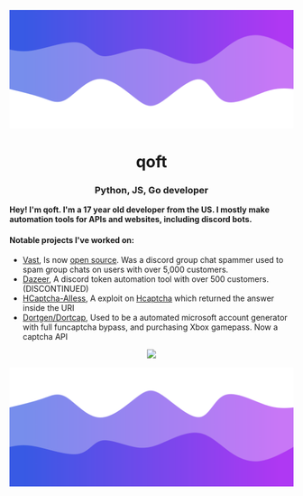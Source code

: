 ![Header](./header.png)

<h1 align="center">qoft</h1>
<h3 align="center">Python, JS, Go developer</h3>

**Hey! I'm qoft. I'm a 17 year old developer from the US. I mostly make automation tools for APIs and websites, including discord bots.** 

<!-- Most of my projects are closed source, so im not going to show the source on my github directly.
 -->
<h4>Notable projects I've worked on:</h4>

- [Vast](https://vast.lol), Is now [open source](https://github.com/1x6/vast-spammer). Was a discord group chat spammer used to spam group chats on users with over 5,000 customers.
- [Dazeer](https://github.com/qoft/Dazeer-Spammer/tree/main), A discord token automation tool with over 500 customers. (DISCONTINUED)
- [HCaptcha-AIless](https://github.com/qoft/Hcaptcha-exploit), A exploit on [Hcaptcha](https://www.hcaptcha.com/) which returned the answer inside the URI
- [Dortgen/Dortcap](https://dort.shop), Used to be a automated microsoft account generator with full funcaptcha bypass, and purchasing Xbox gamepass. Now a captcha API

<p align="center">
  <img src="https://github-readme-stats.vercel.app/api/?username=qoft&title_color=520a89&text_color=9f9f9f&show_icons=true&bg_color=00000000&hide_border=true&icon_color=520a89&hide_title=true&count_private=true" />
</p>

![Footer](./footer.png)
